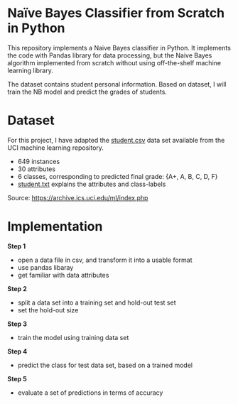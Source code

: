 # Naïve Bayes Classifier from Scratch in Python
This repository implements a Naive Bayes classifier in Python. It implements the code with Pandas library for data processing, but the Naive Bayes algorithm implemented from scratch without using off-the-shelf machine learning library.

The dataset contains student personal information. Based on dataset, I will train the NB model and predict the grades of students.

# Dataset
For this project, I have adapted the [student.csv](data/student.csv) data set available from the UCI machine learning repository.

* 649 instances
* 30 attributes
* 6 classes, corresponding to predicted final grade: {A+, A, B, C, D, F}
* [student.txt](data/students.txt) explains the attributes and class-labels

Source: https://archive.ics.uci.edu/ml/index.php

# Implementation
**Step 1**
* open a data file in csv, and transform it into a usable format
* use pandas libaray
* get familiar with data attributes

**Step 2**
* split a data set into a training set and hold-out test set
* set the hold-out size

**Step 3**
* train the model using training data set

**Step 4**
* predict the class for test data set, based on a trained model

**Step 5**
* evaluate a set of predictions in terms of accuracy
